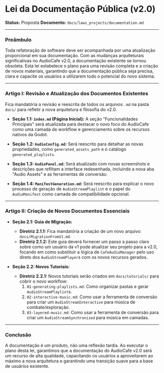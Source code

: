 # Lei da Documentação Pública (v2.0)

**Status:** Proposta
**Documento:** `docs/laws_projects/documentation.md`

---

### **Preâmbulo**

Toda refatoração de software deve ser acompanhada por uma atualização proporcional em sua documentação. Com as mudanças arquiteturais significativas no AudioCafe v2.0, a documentação existente se tornou obsoleta. Esta lei estabelece o plano para uma revisão completa e a criação de novos materiais, garantindo que a documentação pública seja precisa, clara e capacite os usuários a utilizarem todo o potencial do novo sistema.

---

### **Artigo I: Revisão e Atualização dos Documentos Existentes**

Fica mandatória a revisão e reescrita de todos os arquivos `.md` na pasta `docs/` para refletir a nova arquitetura e filosofia do v2.0.

*   **Seção 1.1: `index.md` (Página Inicial):** A seção "Funcionalidades Principais" será atualizada para destacar o novo foco do AudioCafe como uma camada de workflow e gerenciamento sobre os recursos nativos da Godot.

*   **Seção 1.2: `AudioConfig.md`:** Será reescrito para detalhar as novas propriedades, como `generated_assets_path` e o catálogo `generated_playlists`.

*   **Seção 1.3: `AudioPanel.md`:** Será atualizado com novas screenshots e descrições que reflitam a interface redesenhada, incluindo a nova aba "Audio Assets" e as ferramentas de conversão.

*   **Seção 1.4: `ManifestGeneration.md`:** Será reescrito para explicar o novo processo de geração de `AudioStreamPlaylist` e o papel do `AudioManifest` como camada de compatibilidade opcional.

---

### **Artigo II: Criação de Novos Documentos Essenciais**

*   **Seção 2.1: Guia de Migração:**
    *   **Diretriz 2.1.1:** Fica mandatória a criação de um novo arquivo: `docs/MigrationFromV1.md`.
    *   **Diretriz 2.1.2:** Este guia deverá fornecer um passo a passo claro sobre como um usuário da v1 pode atualizar seu projeto para a v2.0, focando em como substituir a lógica de `CafeAudioManager` pelo uso direto dos `AudioStreamPlayer`s com os novos recursos gerados.

*   **Seção 2.2: Novos Tutoriais:**
    *   **Diretriz 2.2.1:** Novos tutoriais serão criados em `docs/tutorials/` para cobrir o novo workflow:
        1.  `01-generating-playlists.md`: Como organizar pastas e gerar `AudioStreamPlaylist`s.
        2.  `02-interactive-music.md`: Como usar a ferramenta de conversão para criar um `AudioStreamInteractive` para música de combate/exploração.
        3.  `03-layered-music.md`: Como usar a ferramenta de conversão para criar um `AudioStreamSynchronized` para música em camadas.

---

### **Conclusão**

A documentação é um produto, não uma reflexão tardia. Ao executar o plano desta lei, garantimos que a documentação do AudioCafe v2.0 será um recurso de alta qualidade, capacitando os usuários a aproveitarem ao máximo a nova arquitetura e garantindo uma transição suave para a base de usuários existente.
